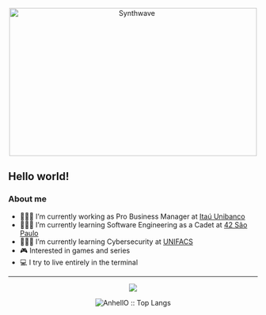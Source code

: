 <p align="center"><img src="https://wompampsupport.azureedge.net/fetchimage?siteId=7575&v=2&jpgQuality=100&width=700&url=https%3A%2F%2Fi.kym-cdn.com%2Fentries%2Ficons%2Foriginal%2F000%2F021%2F807%2Fig9OoyenpxqdCQyABmOQBZDI0duHk2QZZmWg2Hxd4ro.jpg" alt="Synthwave" height="300" width="500"></p>


<h2> Hello world!</h2>

<h3> About me</h3>


   - 👨🏻‍💼 I’m currently working as Pro Business Manager at [Itaú Unibanco](https://www.itau.com.br/empresas)
   - 🧙🏻‍♂️ I’m currently learning Software Engineering as a Cadet at [42 São Paulo](https://www.42sp.org.br/)
   - 👨🏻‍💻 I’m currently learning Cybersecurity at [UNIFACS](https://www.unifacs.br/)
   - 🎮 Interested in games and series
   - 💻 I try to live entirely in the terminal 

---

<p align="center"><img src="https://badge42.herokuapp.com/api/stats/arporto-?cursus=Basecamp&privacyEmail=true&privacyName=true"> </p>

<p align="center"><img src="https://github-readme-stats.vercel.app/api/top-langs/?username=Arthutl&langs_count=10&theme=tokyonight&layout=compact" alt="AnhellO :: Top Langs" /></p>




